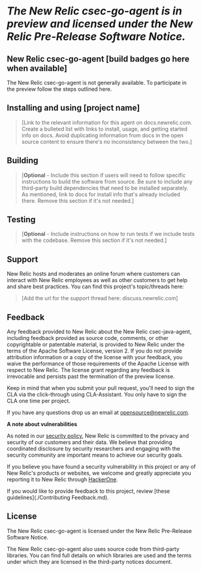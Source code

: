 # *The New Relic csec-go-agent is in preview and licensed under the New Relic Pre-Release Software Notice.*

## New Relic csec-go-agent [build badges go here when available]

The New Relic csec-go-agent is not generally available.  To participate in the preview follow the steps outlined here.

## Installing and using [project name]

> [Link to the relevant information for this agent on docs.newrelic.com. Create a bulleted list with links to install, usage, and getting started info on docs. Avoid duplicating information from docs in the open source content to ensure there's no inconsistency between the two.]


## Building

>[**Optional** - Include this section if users will need to follow specific instructions to build the software from source. Be sure to include any third-party build dependencies that need to be installed separately. As mentioned, link to docs for install info that's already included there. Remove this section if it's not needed.]

## Testing

>[**Optional** - Include instructions on how to run tests if we include tests with the codebase. Remove this section if it's not needed.]

## Support

New Relic hosts and moderates an online forum where customers can interact with New Relic employees as well as other customers to get help and share best practices. You can find this project's topic/threads here:

>[Add the url for the support thread here: discuss.newrelic.com]

## Feedback

Any feedback provided to New Relic about the New Relic csec-java-agent, including feedback provided as source code, comments, or other copyrightable or patentable material, is provided to New Relic under the terms of the Apache Software License, version 2. If you do not provide attribution information or a copy of the license with your feedback, you waive the performance of those requirements of the Apache License with respect to New Relic. The license grant regarding any feedback is irrevocable and persists past the termination of the preview license.

Keep in mind that when you submit your pull request, you'll need to sign the CLA via the click-through using CLA-Assistant. You only have to sign the CLA one time per project.

If you have any questions drop us an email at opensource@newrelic.com.

**A note about vulnerabilities**

As noted in our [security policy](../../security/policy), New Relic is committed to the privacy and security of our customers and their data. We believe that providing coordinated disclosure by security researchers and engaging with the security community are important means to achieve our security goals.

If you believe you have found a security vulnerability in this project or any of New Relic's products or websites, we welcome and greatly appreciate you reporting it to New Relic through [HackerOne](https://hackerone.com/newrelic).

If you would like to provide feedback to this project, review [these guidelines](./Contributing Feedback.md).

## License

The New Relic csec-go-agent is licensed under the New Relic Pre-Release Software Notice.

The New Relic csec-go-agent also uses source code from third-party libraries. You can find full details on which libraries are used and the terms under which they are licensed in the third-party notices document.
